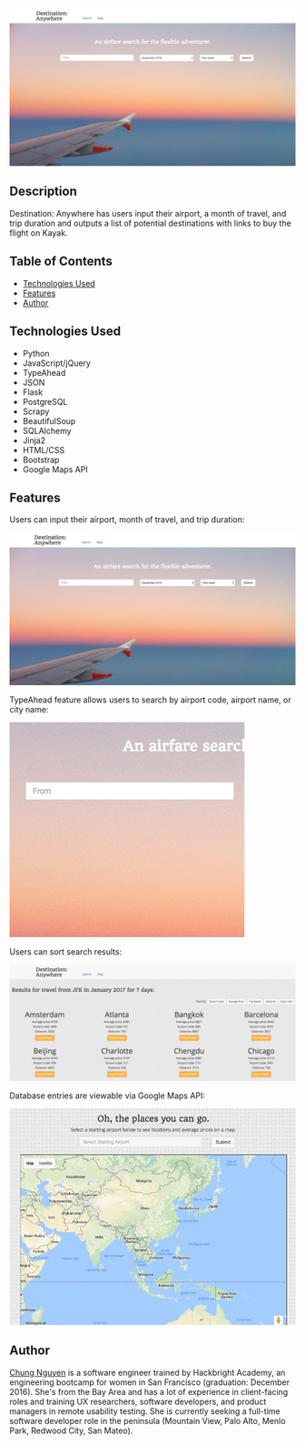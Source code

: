 <kbd>![Destination: Anywhere](/static/da_homepage.png)</kbd>

## Description
Destination: Anywhere has users input their airport, a month of travel, and trip duration and outputs a list of potential destinations with links to buy the flight on Kayak.

## Table of Contents
* [Technologies Used](#technologiesused)
* [Features](#features)
* [Author](#author)

## <a name="technologiesused"></a>Technologies Used

* Python
* JavaScript/jQuery
* TypeAhead
* JSON
* Flask
* PostgreSQL
* Scrapy
* BeautifulSoup
* SQLAlchemy
* Jinja2
* HTML/CSS
* Bootstrap
* Google Maps API

## <a name="features"></a>Features

Users can input their airport, month of travel, and trip duration:

<kbd>![App at work](/static/da_search.gif)</kbd>

TypeAhead feature allows users to search by airport code, airport name, or city name:

<kbd>![TypeAhead](/static/da_typeahead.gif)</kbd>

Users can sort search results:

<kbd>![Sorting](/static/da_sort.gif)</kbd>

Database entries are viewable via Google Maps API:

<kbd>![Google Maps](/static/da_maps.gif)</kbd>

## <a name="author"></a>Author
[Chung Nguyen](https://www.linkedin.com/in/chungtnguyen) is a software engineer trained by Hackbright Academy, an engineering bootcamp for women in San Francisco  (graduation: December 2016). She's from the Bay Area and has a lot of experience in client-facing roles and training UX researchers, software developers, and product managers in remote usability testing. She is currently seeking a full-time software developer role in the peninsula (Mountain View, Palo Alto, Menlo Park, Redwood City, San Mateo).
